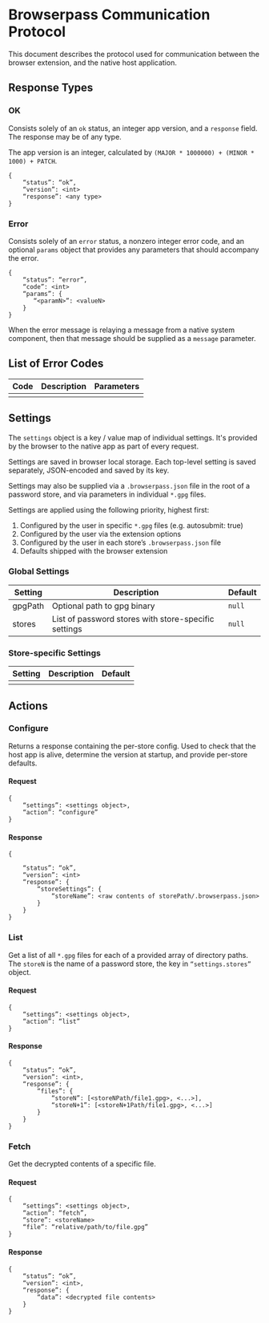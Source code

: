 # Browserpass Communication Protocol
This document describes the protocol used for communication between the browser extension,
and the native host application.

## Response Types

### OK

Consists solely of an `ok` status, an integer app version, and a `response` field. The response
may be of any type.

The app version is an integer, calculated by `(MAJOR * 1000000) + (MINOR * 1000) + PATCH`.

```
{
    “status”: “ok”,
    “version”: <int>
    “response”: <any type>
}
```

### Error

Consists solely of an `error` status, a nonzero integer error code, and an optional `params`
object that provides any parameters that should accompany the error.

```
{
    “status”: “error”,
    “code”: <int>
    “params”: {
       “<paramN>”: <valueN>
    }
}
```

When the error message is relaying a message from a native system component, then that message
should be supplied as a `message` parameter.

## List of Error Codes

| Code | Description | Parameters |
| ---- | ----------- | ---------- |
|      |             |            |

## Settings

The `settings` object is a key / value map of individual settings. It's provided by the
browser to the native app as part of every request.

Settings are saved in browser local storage. Each top-level setting is saved separately,
JSON-encoded and saved by its key.

Settings may also be supplied via a `.browserpass.json` file in the root of a password store,
and via parameters in individual `*.gpg` files.

Settings are applied using the following priority, highest first:

  1. Configured by the user in specific `*.gpg` files (e.g. autosubmit: true)
  2. Configured by the user via the extension options
  3. Configured by the user in each store’s `.browserpass.json` file
  4. Defaults shipped with the browser extension

### Global Settings

| Setting | Description                                          | Default |
| ------- | ---------------------------------------------------- | ------- |
| gpgPath | Optional path to gpg binary                          | `null`  |
| stores  | List of password stores with store-specific settings | `null`  |

### Store-specific Settings

| Setting | Description                                          | Default |
| ------- | ---------------------------------------------------- | ------- |
|         |                                                      |         |

## Actions

### Configure

Returns a response containing the per-store config. Used to check that the host app
is alive, determine the version at startup, and provide per-store defaults.

#### Request

```
{
    “settings”: <settings object>,
    “action”: “configure”
}
```

#### Response

```
{

    “status”: “ok”,
    “version”: <int>
    “response”: {
        “storeSettings”: {
            “storeName”: <raw contents of storePath/.browserpass.json>
        }
    }
}
```

### List

Get a list of all `*.gpg` files for each of a provided array of directory paths. The `storeN`
is the name of a password store, the key in `“settings.stores”` object.

#### Request

```
{
    “settings”: <settings object>,
    “action”: “list”
}
```

#### Response

```
{
    “status”: “ok”,
    “version”: <int>,
    “response”: {
        “files”: {
            “storeN”: [<storeNPath/file1.gpg>, <...>],
            “storeN+1”: [<storeN+1Path/file1.gpg>, <...>]
        }
    }
}
```

### Fetch

Get the decrypted contents of a specific file.

#### Request

```
{
    “settings”: <settings object>,
    “action”: “fetch”,
    “store”: <storeName>
    “file”: “relative/path/to/file.gpg”
}
```

#### Response

```
{
    “status”: “ok”,
    “version”: <int>,
    “response”: {
        “data”: <decrypted file contents>
    }
}
```

